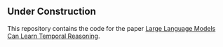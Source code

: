 ## Under Construction

This repository contains the code for the paper [Large Language Models Can Learn Temporal Reasoning](https://arxiv.org/pdf/2401.06853.pdf).
